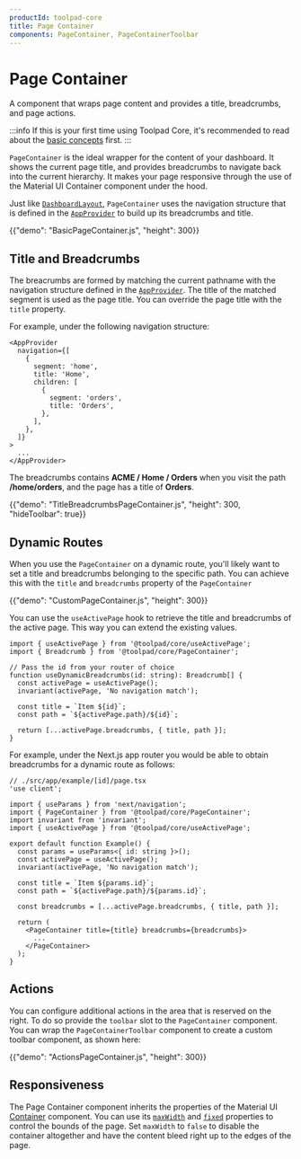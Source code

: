 ```yaml
---
productId: toolpad-core
title: Page Container
components: PageContainer, PageContainerToolbar
---
```


# Page Container

<p class="description">A component that wraps page content and provides a title, breadcrumbs, and page actions.</p>

:::info
If this is your first time using Toolpad Core, it's recommended to read about the [basic concepts](/toolpad/core/introduction/base-concepts/) first.
:::

`PageContainer` is the ideal wrapper for the content of your dashboard. It shows the current page title, and provides breadcrumbs to navigate back into the current hierarchy. It makes your page responsive through the use of the Material&nbsp;UI Container component under the hood.

Just like [`DashboardLayout`](/toolpad/core/react-dashboard-layout/), `PageContainer` uses the navigation structure that is defined in the [`AppProvider`](/toolpad/core/react-app-provider/) to build up its breadcrumbs and title.

{{"demo": "BasicPageContainer.js", "height": 300}}

## Title and Breadcrumbs

The breacrumbs are formed by matching the current pathname with the navigation structure defined in the [`AppProvider`](/toolpad/core/react-app-provider/). The title of the matched segment is used as the page title. You can override the page title with the `title` property.

For example, under the following navigation structure:

```tsx
<AppProvider
  navigation={[
    {
      segment: 'home',
      title: 'Home',
      children: [
        {
          segment: 'orders',
          title: 'Orders',
        },
      ],
    },
  ]}
>
  ...
</AppProvider>
```

The breadcrumbs contains **ACME / Home / Orders** when you visit the path **/home/orders**, and the page has a title of **Orders**.

{{"demo": "TitleBreadcrumbsPageContainer.js", "height": 300, "hideToolbar": true}}

## Dynamic Routes

When you use the `PageContainer` on a dynamic route, you'll likely want to set a title and breadcrumbs belonging to the specific path. You can achieve this with the `title` and `breadcrumbs` property of the `PageContainer`

{{"demo": "CustomPageContainer.js", "height": 300}}

You can use the `useActivePage` hook to retrieve the title and breadcrumbs of the active page. This way you can extend the existing values.

```tsx
import { useActivePage } from '@toolpad/core/useActivePage';
import { Breadcrumb } from '@toolpad/core/PageContainer';

// Pass the id from your router of choice
function useDynamicBreadcrumbs(id: string): Breadcrumb[] {
  const activePage = useActivePage();
  invariant(activePage, 'No navigation match');

  const title = `Item ${id}`;
  const path = `${activePage.path}/${id}`;

  return [...activePage.breadcrumbs, { title, path }];
}
```

For example, under the Next.js app router you would be able to obtain breadcrumbs for a dynamic route as follows:

```tsx
// ./src/app/example/[id]/page.tsx
'use client';

import { useParams } from 'next/navigation';
import { PageContainer } from '@toolpad/core/PageContainer';
import invariant from 'invariant';
import { useActivePage } from '@toolpad/core/useActivePage';

export default function Example() {
  const params = useParams<{ id: string }>();
  const activePage = useActivePage();
  invariant(activePage, 'No navigation match');

  const title = `Item ${params.id}`;
  const path = `${activePage.path}/${params.id}`;

  const breadcrumbs = [...activePage.breadcrumbs, { title, path }];

  return (
    <PageContainer title={title} breadcrumbs={breadcrumbs}>
      ...
    </PageContainer>
  );
}
```

## Actions

You can configure additional actions in the area that is reserved on the right. To do so provide the `toolbar` slot to the `PageContainer` component. You can wrap the `PageContainerToolbar` component to create a custom toolbar component, as shown here:

{{"demo": "ActionsPageContainer.js", "height": 300}}

## Responsiveness

The Page Container component inherits the properties of the Material&nbsp;UI [Container](https://mui.com/material-ui/react-container/) component. You can use its [`maxWidth`](https://mui.com/material-ui/api/container/#container-prop-maxWidth) and [`fixed`](https://mui.com/material-ui/api/container/#container-prop-fixed) properties to control the bounds of the page. Set `maxWidth` to `false` to disable the container altogether and have the content bleed right up to the edges of the page.
